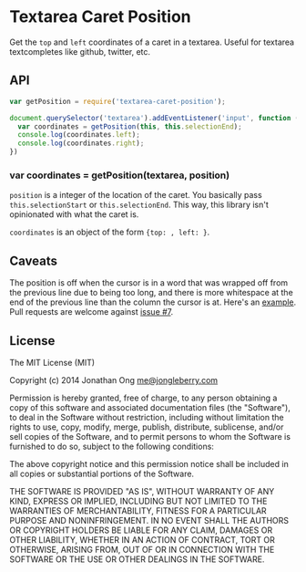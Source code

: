 # Textarea Caret Position

Get the `top` and `left` coordinates of a caret in a textarea. Useful for textarea textcompletes like github, twitter, etc.

## API

```js
var getPosition = require('textarea-caret-position');

document.querySelector('textarea').addEventListener('input', function () {
  var coordinates = getPosition(this, this.selectionEnd);
  console.log(coordinates.left);
  console.log(coordinates.right);
})
```

### var coordinates = getPosition(textarea, position)

`position` is a integer of the location of the caret. You basically pass `this.selectionStart` or `this.selectionEnd`. This way, this library isn't opinionated with what the caret is.

`coordinates` is an object of the form `{top: , left: }`.

## Caveats

The position is off when the cursor is in a word that was wrapped off from the previous line due to being too long, and there is more whitespace at the end of the previous line than the column the cursor is at. Here's an [example](test/position_off_after_wrapping_with_whitespace_before_EOL.gif). Pull requests are welcome against [issue #7](https://github.com/component/textarea-caret-position/issues/7).

## License

The MIT License (MIT)

Copyright (c) 2014 Jonathan Ong me@jongleberry.com

Permission is hereby granted, free of charge, to any person obtaining a copy of this software and associated documentation files (the "Software"), to deal in the Software without restriction, including without limitation the rights to use, copy, modify, merge, publish, distribute, sublicense, and/or sell copies of the Software, and to permit persons to whom the Software is furnished to do so, subject to the following conditions:

The above copyright notice and this permission notice shall be included in all copies or substantial portions of the Software.

THE SOFTWARE IS PROVIDED "AS IS", WITHOUT WARRANTY OF ANY KIND, EXPRESS OR IMPLIED, INCLUDING BUT NOT LIMITED TO THE WARRANTIES OF MERCHANTABILITY, FITNESS FOR A PARTICULAR PURPOSE AND NONINFRINGEMENT. IN NO EVENT SHALL THE AUTHORS OR COPYRIGHT HOLDERS BE LIABLE FOR ANY CLAIM, DAMAGES OR OTHER LIABILITY, WHETHER IN AN ACTION OF CONTRACT, TORT OR OTHERWISE, ARISING FROM, OUT OF OR IN CONNECTION WITH THE SOFTWARE OR THE USE OR OTHER DEALINGS IN THE SOFTWARE.